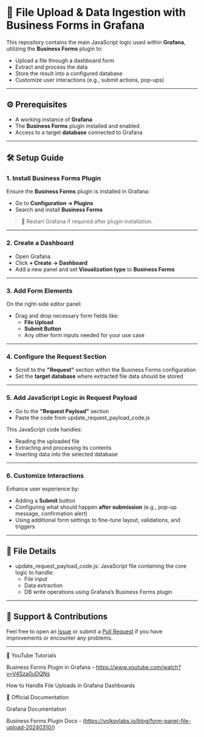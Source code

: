 # 📄 File Upload & Data Ingestion with Business Forms in Grafana

This repository contains the main JavaScript logic used within **Grafana**, utilizing the **Business Forms** plugin to:

- Upload a file through a dashboard form
- Extract and process the data
- Store the result into a configured database
- Customize user interactions (e.g., submit actions, pop-ups)

---

## ⚙️ Prerequisites

- A working instance of **Grafana**
- The **Business Forms** plugin installed and enabled
- Access to a target **database** connected to Grafana

---

## 🛠️ Setup Guide

### 1. Install Business Forms Plugin

Ensure the **Business Forms** plugin is installed in Grafana:

- Go to **Configuration → Plugins**
- Search and install **Business Forms**

> 🔧 Restart Grafana if required after plugin installation.

---

### 2. Create a Dashboard

- Open Grafana
- Click **+ Create → Dashboard**
- Add a new panel and set **Visualization type** to **Business Forms**

---

### 3. Add Form Elements

On the right-side editor panel:

- Drag and drop necessary form fields like:
  - **File Upload**
  - **Submit Button**
  - Any other form inputs needed for your use case

---

### 4. Configure the Request Section

- Scroll to the **"Request"** section within the Business Forms configuration
- Set the **target database** where extracted file data should be stored

---

### 5. Add JavaScript Logic in Request Payload

- Go to the **"Request Payload"** section
- Paste the code from update_request_payload_code.js

This JavaScript code handles:
- Reading the uploaded file
- Extracting and processing its contents
- Inserting data into the selected database

---

### 6. Customize Interactions

Enhance user experience by:

- Adding a **Submit** button
- Configuring what should happen **after submission** (e.g., pop-up message, confirmation alert)
- Using additional form settings to fine-tune layout, validations, and triggers

---

## 📁 File Details

- update_request_payload_code.js: JavaScript file containing the core logic to handle:
  - File input
  - Data extraction
  - DB write operations using Grafana’s Business Forms plugin

---

## 💬 Support & Contributions

Feel free to open an [Issue](https://github.com/Upload_File_Grafana/issues) or submit a [Pull Request](https://github.com/Upload_File_Grafana/pulls) if you have improvements or encounter any problems.

---
🎥 YouTube Tutorials

Business Forms Plugin in Grafana – https://www.youtube.com/watch?v=V4Sza0uDQNs

How to Handle File Uploads in Grafana Dashboards

📖 Official Documentation

Grafana Documentation

Business Forms Plugin Docs - (https://volkovlabs.io/blog/form-panel-file-upload-20240310/)
